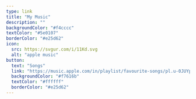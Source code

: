 ```yaml
---
type: link
title: "My Music"
description: ""
backgroundColor: "#f4cccc"
textColor: "#5e0107"
borderColor: "#e25d62"
icon:
  src: https://svgur.com/i/11Kd.svg
  alt: "apple music"
button: 
  text: "Songs"
  link: "https://music.apple.com/in/playlist/favourite-songs/pl.u-0JUYpENBXe"
  backgroundColor: "#f7616b"
  textColor: "#ffffff"
  borderColor: "#e25d62"
---
```


